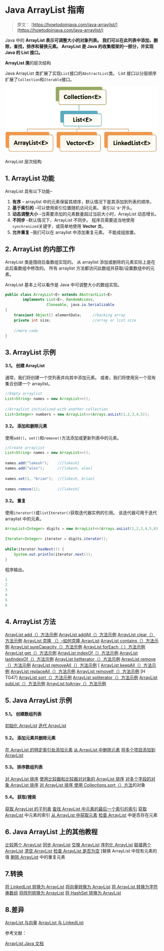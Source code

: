 # Java ArrayList 指南

> 原文： [https://howtodoinjava.com/java-arraylist/](https://howtodoinjava.com/java-arraylist/)

Java 中的 **ArrayList 表示可调整大小的对象列表。 我们可以在此列表中添加，删除，查找，排序和替换元素。 ArrayList 是 Java 的收集框架的一部分，并实现 Java 的 **List** 接口。**

**ArrayList 类**的层次结构

Java ArrayList 类扩展了实现`List`接口的`AbstractList`类。 List 接口以分层顺序扩展了`Collection`和`Iterable`接口。

![ArrayList Hierarchy](img/bb5144e45129659bfc1ef6cca29b8468.png)

ArrayList 层次结构

## 1\. ArrayList 功能

ArrayList 具有以下功能–

1.  **有序** – arraylist 中的元素保留其顺序，默认情况下是其添加到列表的顺序。
2.  **基于索引的** –可以使用索引位置随机访问元素。 索引以`'0'`开头。
3.  **动态调整大小** –当需要添加的元素数量超过当前大小时，ArrayList 动态增长。
4.  **不同步** –默认情况下，ArrayList 不同步。 程序员需要适当地使用`synchronized`关键字，或简单地使用 **Vector** 类。
5.  **允许重复** –我们可以在 arraylist 中添加重复元素。 不能成组放置。

## 2\. ArrayList 的内部工作

ArrayList 类是围绕后备数组实现的。 从 arraylist 添加或删除的元素实际上是在此后备数组中修改的。 所有 arraylist 方法都访问此数组并获取/设置数组中的元素。

ArrayList 基本上可以看作是 Java 中可调整大小的数组实现。

```java
public class ArrayList<E> extends AbstractList<E>
        implements List<E>, RandomAccess, 
        		   Cloneable, java.io.Serializable
{
	transient Object[] elementData;		//backing array
	private int size;					//array or list size

	//more code
}

```

## 3\. ArrayList 示例

#### 3.1。 创建 ArrayList

通常，我们将创建一个空列表并向其中添加元素。 或者，我们将使用另一个现有集合创建一个 arraylist。

```java
//Empty arraylist
List<String> names = new ArrayList<>(); 

//Arraylist initialized with another collection
List<Integer> numbers = new ArrayList<>(Arrays.asList(1,2,3,4,5)); 

```

#### 3.2。 添加和删​​除元素

使用`add()`，`set()`和`remove()`方法添加或更新列表中的元素。

```java
//Create arraylist
List<String> names = new ArrayList<>(); 

names.add("lokesh");    //[lokesh]
names.add("alex");      //[lokesh, alex]

names.set(1, "brian");  //[lokesh, brian]

names.remove(1);        //[lokesh]

```

#### 3.2。 重复

使用`iterator()`或`listIterator()`获取迭代器实例的引用。 该迭代器可用于迭代 arraylist 中的元素。

```java
ArrayList<Integer> digits = new ArrayList<>(Arrays.asList(1,2,3,4,5,6));

Iterator<Integer> iterator = digits.iterator();

while(iterator.hasNext()) {
	System.out.println(iterator.next());
}

```

程序输出。

```java
1
2
3
4
5
6

```

## 4\. ArrayList 方法

[ArrayList add（）方法示例](https://howtodoinjava.com/java/collections/arraylist/arraylist-add-example/)
[ArrayList addAll（）方法示例](https://howtodoinjava.com/java/collections/arraylist/arraylist-addall-method-example/)
[ArrayList clear（）方法示例](https://howtodoinjava.com/java/collections/arraylist/clear-empty-arraylist/)
[ArrayList 克隆 （）–如何克隆 ArrayList](https://howtodoinjava.com/java/collections/arraylist/arraylist-clone-deep-copy/)
[ArrayList contains（）方法示例](https://howtodoinjava.com/java/collections/arraylist/arraylist-contains/)
[ArrayList sureCapacity（）方法示例](https://howtodoinjava.com/java/collections/arraylist/arraylist-ensurecapacity-method/)
[ArrayList forEach（ ）方法示例](https://howtodoinjava.com/java/collections/arraylist/arraylist-foreach/)
[ArrayList get（）方法示例](https://howtodoinjava.com/java/collections/arraylist/arraylist-get-method-example/)
[ArrayList indexOf（）方法示例](https://howtodoinjava.com/java/collections/arraylist/arraylist-indexof-method/)
[ArrayList lastIndexOf（）方法示例](https://howtodoinjava.com/java/collections/arraylist/arraylist-lastindexof-example/)
[ArrayList listIterator（）方法示例](https://howtodoinjava.com/java/collections/arraylist/arraylist-listiterator/)
[ArrayList remove（）方法示例](https://howtodoinjava.com/java/collections/arraylist/arraylist-remove-example/)
[ArrayList removeAll（）方法示例](https://howtodoinjava.com/java/collections/arraylist/arraylist-removeall/)
[ [ArrayList keepAll（）方法示例](https://howtodoinjava.com/java/collections/arraylist/arraylist-retainall-example/)
[ArrayList replaceAll（）方法示例](https://howtodoinjava.com/java/collections/arraylist/arraylist-replaceall-example/)
[ArrayList removeIf（）方法示例](https://howtodoinjava.com/java/collections/arraylist/arraylist-removeif/) [H TG47] [ArrayList sort（）方法示例](https://howtodoinjava.com/java/collections/arraylist/arraylist-sort-objects-by-field/)
[ArrayList spliterator（）方法示例](https://howtodoinjava.com/java/collections/arraylist/arraylist-spliterator-example/)
[ArrayList subList（）方法示例](https://howtodoinjava.com/java/collections/arraylist/arraylist-sublist/)
[ArrayList toArray（）方法示例](https://howtodoinjava.com/java/collections/arraylist/convert-arraylist-to-array/)

## 5\. Java ArrayList 示例

#### 5.1。 创建数组列表

[初始化 ArrayList](https://howtodoinjava.com/java/collections/arraylist/initialize-arraylist/)
[迭代 ArrayList](https://howtodoinjava.com/java/collections/arraylist/iterate-through-objects/)

#### 5.2。 添加元素并删除元素

[在 ArrayList 的特定索引处添加元素](https://howtodoinjava.com/java/collections/arraylist/add-replace-element-at-index/)
[从 ArrayList 中删除元素](https://howtodoinjava.com/java/collections/arraylist/remove-element-from-arraylist/)
[将多个项目添加到 ArrayList](https://howtodoinjava.com/java/collections/arraylist/add-multiple-elements-arraylist/)

#### 5.3。 排序数组列表

[对 ArrayList 排序](https://howtodoinjava.com/sort/sort-arraylist-strings-integers/)
[使用比较器和比较器对对象的 ArrayList 排序](https://howtodoinjava.com/sort/sort-arraylist-objects-comparable-comparator/)
[对多个字段的对象 ArrayList 排序](https://howtodoinjava.com/sort/groupby-sort-multiple-comparators/)
[对 ArrayList 排序 使用 Collections.sort（）方法](https://howtodoinjava.com/sort/collections-sort/)的对象

#### 5.4。 获取/搜索

[获取 ArrayList 的子列表](https://howtodoinjava.com/java/collections/arraylist/arraylist-sublist/)
[查找 ArrayList 中元素的最后一个索引的索引](https://howtodoinjava.com/java/collections/arraylist/arraylist-lastindexof-example/)
[获取 ArrayList](https://howtodoinjava.com/java/collections/arraylist/arraylist-indexof-method/) 中元素的索引
[从 ArrayList 中获取元素](https://howtodoinjava.com/java/collections/arraylist/arraylist-get-method-example/)
[检查 ArrayList](https://howtodoinjava.com/java/collections/arraylist/arraylist-contains/) 中是否存在元素

## 6\. Java ArrayList 上的其他教程

[比较两个 ArrayList](https://howtodoinjava.com/java/collections/arraylist/compare-two-arraylists/)
[同步 ArrayList](https://howtodoinjava.com/java/collections/arraylist/synchronize-arraylist/)
[交换 ArrayList](https://howtodoinjava.com/java/collections/arraylist/swap-two-elements-arraylist/)
[序列化 ArrayList](https://howtodoinjava.com/java/collections/arraylist/serialize-deserialize-arraylist/)
[联接两个 ArrayList](https://howtodoinjava.com/java/collections/arraylist/merge-arraylists/)
[清空 ArrayList](https://howtodoinjava.com/java/collections/arraylist/empty-clear-arraylist/)
[检查 ArrayList 是否为空](https://howtodoinjava.com/java/collections/arraylist/check-arraylist-empty/)
[替换 ArrayList 中现有元素的值[](https://howtodoinjava.com/java/collections/arraylist/replace-element-arraylist/)
[删除 ArrayList](https://howtodoinjava.com/java/collections/arraylist/remove-duplicate-elements/) 中的重复元素

## 7.转换

[将 LinkedList 转换为 ArrayList](https://howtodoinjava.com/java/collections/arraylist/convert-linkedlist-arraylist/)
[将向量转换为 ArrayList](https://howtodoinjava.com/java/collections/arraylist/convert-vector-to-arraylist/)
[将 ArrayList 转换为字符串数组](https://howtodoinjava.com/java/collections/arraylist/arraylist-to-array/)
[将阵列转换为 ArrayList](https://howtodoinjava.com/java/collections/arraylist/array-to-arraylist/)
[将 HashSet 转换为 ArrayList](https://howtodoinjava.com/java/collections/arraylist/hashset-to-arraylist/)

## 8.差异

[ArrayList 与向量](https://howtodoinjava.com/java/collections/arraylist/arraylist-vs-vector/)
[ArrayList 与 LinkedList](https://howtodoinjava.com/java/collections/arraylist/linkedlist-vs-arraylist/)

参考文献：

[ArrayList Java 文档](https://docs.oracle.com/javase/10/docs/api/java/util/ArrayList.html)